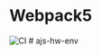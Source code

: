 # Webpack5

![CI](https://github.com/TatianaLevoshko/ajs-hw-env/actions/workflows/web.yml/badge.svg)
#   a j s - h w - e n v 

 
 
